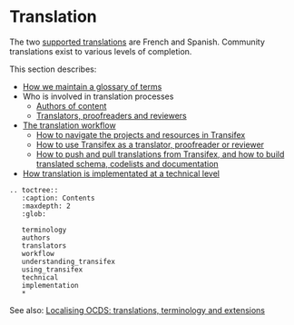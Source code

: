 # Translation

The two [supported translations](https://docs.google.com/document/d/1GLwWTpgDDkKmMr1hZE4D75LI8VQtFiD0VA7TF_FvY_Q/edit) are French and Spanish. Community translations exist to various levels of completion.

This section describes:

* [How we maintain a glossary of terms](terminology)
* Who is involved in translation processes
  * [Authors of content](authors)
  * [Translators, proofreaders and reviewers](translation)
* [The translation workflow](workflow)
  * [How to navigate the projects and resources in Transifex](understanding_transifex)
  * [How to use Transifex as a translator, proofreader or reviewer](using_transifex)
  * [How to push and pull translations from Transifex, and how to build translated schema, codelists and documentation](technical)
* [How translation is implementated at a technical level](implementation)

```eval_rst
.. toctree::
   :caption: Contents
   :maxdepth: 2
   :glob:

   terminology
   authors
   translators
   workflow
   understanding_transifex
   using_transifex
   technical
   implementation
   *
```

See also: [Localising OCDS: translations, terminology and extensions](https://www.open-contracting.org/2016/07/26/localising-ocds-translations-terminology-extensions/)
